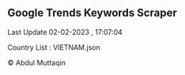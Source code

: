 

## Google Trends Keywords Scraper 
 
Last Update 02-02-2023 , 17:07:04

Country List :
VIETNAM.json



© Abdul Muttaqin 
